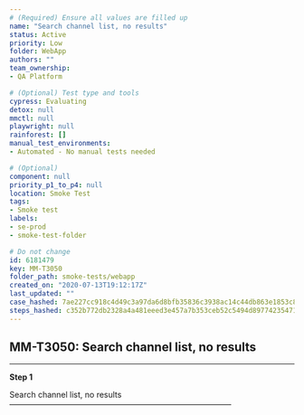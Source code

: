 ```yaml
---
# (Required) Ensure all values are filled up
name: "Search channel list, no results"
status: Active
priority: Low
folder: WebApp
authors: ""
team_ownership: 
- QA Platform

# (Optional) Test type and tools
cypress: Evaluating
detox: null
mmctl: null
playwright: null
rainforest: []
manual_test_environments: 
- Automated - No manual tests needed

# (Optional)
component: null
priority_p1_to_p4: null
location: Smoke Test
tags: 
- Smoke test
labels: 
- se-prod
- smoke-test-folder

# Do not change
id: 6181479
key: MM-T3050
folder_path: smoke-tests/webapp
created_on: "2020-07-13T19:12:17Z"
last_updated: ""
case_hashed: 7ae227cc918c4d49c3a97da6d8bfb35836c3938ac14c44db863e1853c8c3164d695eca70785b1fc3a0eb00f1aa298df1
steps_hashed: c352b772db2328a4a481eeed3e457a7b353ceb52c5494d89774235471e34caadc49391b94aecbc1581f5c7ca75ffcde7
---
```


## MM-T3050: Search channel list, no results

---

**Step 1**

Search channel list, no results\
————————————————————————————
